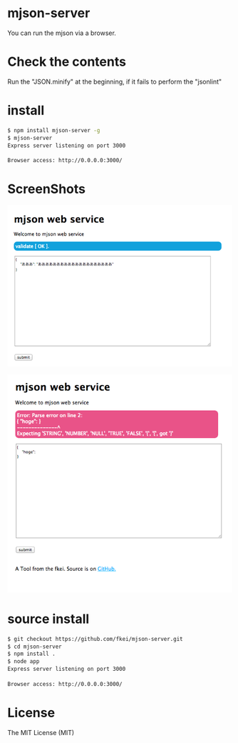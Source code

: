 mjson-server
============

You can run the mjson via a browser.

# Check the contents

Run the "JSON.minify" at the beginning, if it fails to perform the "jsonlint"

# install

```sh
$ npm install mjson-server -g 
$ mjson-server 
Express server listening on port 3000

Browser access: http://0.0.0.0:3000/
```

# ScreenShots

![top page](screenshots/top.png)

![error](screenshots/error.png)


# source install 

```sh
$ git checkout https://github.com/fkei/mjson-server.git
$ cd mjson-server
$ npm install . 
$ node app
Express server listening on port 3000

Browser access: http://0.0.0.0:3000/
```

# License

The MIT License (MIT)
